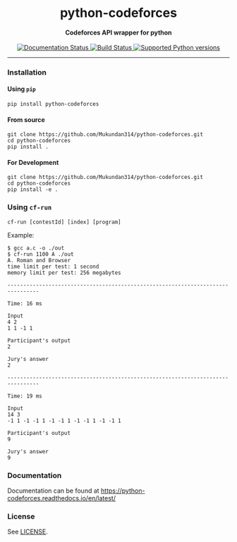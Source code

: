 
<h1 align="center"> python-codeforces</h1>

<div align="center">
  <strong>Codeforces API wrapper for python</strong>
</div>

<br />

<div align="center">
  <a href="https://python-codeforces.readthedocs.io/en/latest/?badge=latest">
    <img alt="Documentation Status" src="https://readthedocs.org/projects/python-codeforces/badge/?version=latest" />
  </a>
  <a href="https://travis-ci.com/Mukundan314/python-codeforces">
    <img alt="Build Status" src="https://travis-ci.com/Mukundan314/python-codeforces.svg?branch=master" />
  </a>
  <a href="https://pypi.org/project/python-codeforces/">
    <img alt="Supported Python versions" src="https://img.shields.io/pypi/pyversions/python-codeforces.svg" />
  </a>
</div>

---

### Installation

#### Using `pip`

```shell
pip install python-codeforces
```

#### From source

```shell
git clone https://github.com/Mukundan314/python-codeforces.git
cd python-codeforces
pip install .
```

#### For Development

```shell
git clone https://github.com/Mukundan314/python-codeforces.git
cd python-codeforces
pip install -e .
```

### Using `cf-run`

```shell
cf-run [contestId] [index] [program]
```

Example:

```
$ gcc a.c -o ./out
$ cf-run 1100 A ./out
A. Roman and Browser
time limit per test: 1 second
memory limit per test: 256 megabytes

--------------------------------------------------------------------------------

Time: 16 ms

Input
4 2
1 1 -1 1

Participant's output
2

Jury's answer
2

--------------------------------------------------------------------------------

Time: 19 ms

Input
14 3
-1 1 -1 -1 1 -1 -1 1 -1 -1 1 -1 -1 1

Participant's output
9

Jury's answer
9
```

### Documentation

Documentation can be found at https://python-codeforces.readthedocs.io/en/latest/

### License

See [LICENSE](LICENSE).
